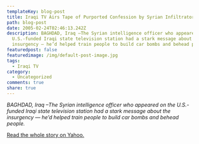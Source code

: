 ```yaml
---
templateKey: blog-post
title: Iraqi TV Airs Tape of Purported Confession by Syrian Infiltrator
path: blog-post
date: 2005-02-24T02:46:13.242Z
description: BAGHDAD, Iraq –The Syrian intelligence officer who appeared on the
  U.S.-funded Iraqi state television station had a stark message about the
  insurgency — he’d helped train people to build car bombs and behead people.
featuredpost: false
featuredimage: /img/default-post-image.jpg
tags:
  - Iraqi TV
category:
  - Uncategorized
comments: true
share: true
---
```

<!--StartFragment-->

*BAGHDAD, Iraq –The Syrian intelligence officer who appeared on the U.S.-funded Iraqi state television station had a stark message about the insurgency — he’d helped train people to build car bombs and behead people.*

[Read the whole story on Yahoo.](http://story.news.yahoo.com/news?tmpl=story2&u=/ap/20050224/ap_on_re_mi_ea/iraq_video)

<!--EndFragment-->